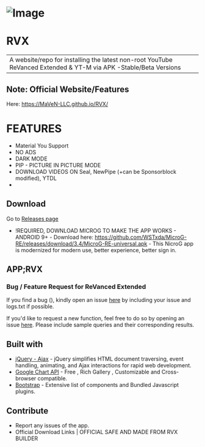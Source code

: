 # ![Image](https://revancedio.com/wp-content/uploads/2023/01/Add-a-subheading-3-compressed-768x432.jpg)
# RVX
<table>
<tr>
<td>
  A website/repo for installing the latest non-root YouTube ReVanced Extended & YT-M via APK  -Stable/Beta Versions</td>
</tr>
</table>


## Note: Official Website/Features
Here:  https://MaVeN-LLC.github.io/RVX/
# FEATURES
- Material You Support
- NO ADS
- DARK MODE
- PIP - PICTURE IN PICTURE MODE
- DOWNLOAD VIDEOS ON Seal, NewPipe (+can be Sponsorblock modified), YTDL
- 
## Download
Go to [Releases page](https://github.com/inotia00/ReVanced_Extended/releases)
- !REQUIRED, DOWNLOAD MICROG TO MAKE THE APP WORKS - ANDROID 9+ - Download here: https://github.com/WSTxda/MicroG-RE/releases/download/3.4/MicroG-RE-universal.apk - This NicroG app is modernized for modern use, better experience, better sign in.

## APP;RVX
### Bug / Feature Request for ReVanced Extended

If you find a bug (), kindly open an issue [here](https://github.com/inotia00/ReVanced_Extended/issues/new) by including your issue and logs.txt if possible.

If you'd like to request a new function, feel free to do so by opening an issue [here](https://github.com/inotia00/ReVanced_Extended/issues/new). Please include sample queries and their corresponding results.

## Built with 

- [jQuery - Ajax](http://www.w3schools.com/jquery/jquery_ref_ajax.asp) - jQuery simplifies HTML document traversing, event handling, animating, and Ajax interactions for rapid web development.
- [Google Chart API](https://developers.google.com/chart/interactive/docs/quick_start) - Free , Rich Gallery , Customizable and Cross-browser compatible.
- [Bootstrap](http://getbootstrap.com/) - Extensive list of components and  Bundled Javascript plugins.


## Contribute
- Report any issues of the app.
- Official Download Links | OFFICIAL SAFE AND MADE FROM RVX BUILDER

